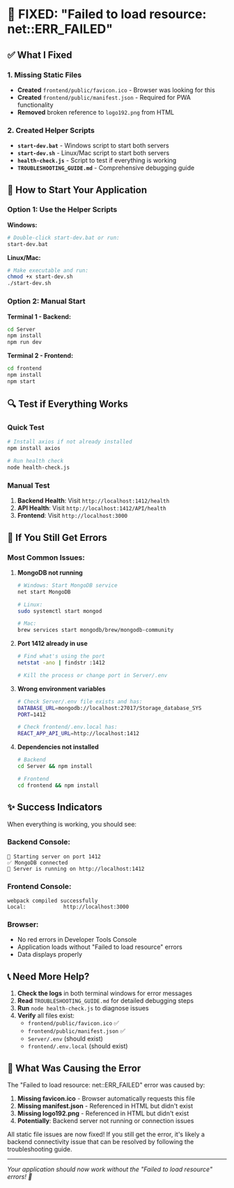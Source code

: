 # 🔧 FIXED: "Failed to load resource: net::ERR_FAILED"

## ✅ What I Fixed

### 1. Missing Static Files
- **Created** `frontend/public/favicon.ico` - Browser was looking for this
- **Created** `frontend/public/manifest.json` - Required for PWA functionality  
- **Removed** broken reference to `logo192.png` from HTML

### 2. Created Helper Scripts
- **`start-dev.bat`** - Windows script to start both servers
- **`start-dev.sh`** - Linux/Mac script to start both servers
- **`health-check.js`** - Script to test if everything is working
- **`TROUBLESHOOTING_GUIDE.md`** - Comprehensive debugging guide

## 🚀 How to Start Your Application

### Option 1: Use the Helper Scripts

**Windows:**
```bash
# Double-click start-dev.bat or run:
start-dev.bat
```

**Linux/Mac:**
```bash
# Make executable and run:
chmod +x start-dev.sh
./start-dev.sh
```

### Option 2: Manual Start

**Terminal 1 - Backend:**
```bash
cd Server
npm install
npm run dev
```

**Terminal 2 - Frontend:**
```bash
cd frontend
npm install
npm start
```

## 🔍 Test if Everything Works

### Quick Test
```bash
# Install axios if not already installed
npm install axios

# Run health check
node health-check.js
```

### Manual Test
1. **Backend Health**: Visit `http://localhost:1412/health`
2. **API Health**: Visit `http://localhost:1412/API/health`
3. **Frontend**: Visit `http://localhost:3000`

## 🐛 If You Still Get Errors

### Most Common Issues:

1. **MongoDB not running**
   ```bash
   # Windows: Start MongoDB service
   net start MongoDB
   
   # Linux: 
   sudo systemctl start mongod
   
   # Mac:
   brew services start mongodb/brew/mongodb-community
   ```

2. **Port 1412 already in use**
   ```bash
   # Find what's using the port
   netstat -ano | findstr :1412
   
   # Kill the process or change port in Server/.env
   ```

3. **Wrong environment variables**
   ```bash
   # Check Server/.env file exists and has:
   DATABASE_URL=mongodb://localhost:27017/Storage_database_SYS
   PORT=1412
   
   # Check frontend/.env.local has:
   REACT_APP_API_URL=http://localhost:1412
   ```

4. **Dependencies not installed**
   ```bash
   # Backend
   cd Server && npm install
   
   # Frontend  
   cd frontend && npm install
   ```

## ✨ Success Indicators

When everything is working, you should see:

### Backend Console:
```
🚀 Starting server on port 1412
✅ MongoDB connected
🚀 Server is running on http://localhost:1412
```

### Frontend Console:
```
webpack compiled successfully
Local:            http://localhost:3000
```

### Browser:
- No red errors in Developer Tools Console
- Application loads without "Failed to load resource" errors
- Data displays properly

## 📞 Need More Help?

1. **Check the logs** in both terminal windows for error messages
2. **Read** `TROUBLESHOOTING_GUIDE.md` for detailed debugging steps
3. **Run** `node health-check.js` to diagnose issues
4. **Verify** all files exist:
   - `frontend/public/favicon.ico` ✅
   - `frontend/public/manifest.json` ✅
   - `Server/.env` (should exist)
   - `frontend/.env.local` (should exist)

## 🎯 What Was Causing the Error

The "Failed to load resource: net::ERR_FAILED" error was caused by:

1. **Missing favicon.ico** - Browser automatically requests this file
2. **Missing manifest.json** - Referenced in HTML but didn't exist
3. **Missing logo192.png** - Referenced in HTML but didn't exist
4. **Potentially**: Backend server not running or connection issues

All static file issues are now fixed! If you still get the error, it's likely a backend connectivity issue that can be resolved by following the troubleshooting guide.

---

*Your application should now work without the "Failed to load resource" errors! 🎉*